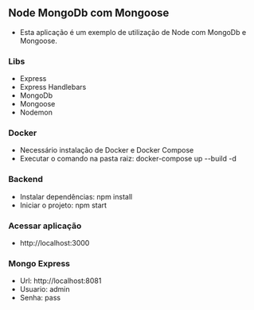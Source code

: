 ## Node MongoDb com Mongoose

- Esta aplicação é um exemplo de utilização de Node com MongoDb e Mongoose.

### Libs

- Express
- Express Handlebars
- MongoDb
- Mongoose
- Nodemon

### Docker

- Necessário instalação de Docker e Docker Compose
- Executar o comando na pasta raiz: docker-compose up --build -d

### Backend

- Instalar dependências: npm install
- Iniciar o projeto: npm start

### Acessar aplicação

- http://localhost:3000

### Mongo Express

- Url: http://localhost:8081
- Usuario: admin
- Senha: pass
